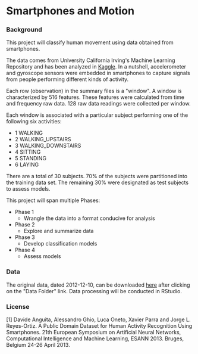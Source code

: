 # Smartphones and Motion

### Background

This project will classify human movement using data obtained from smartphones.

The data comes from University California Irving's Machine Learning Repository and has been analyzed in [Kaggle](https://www.kaggle.com/uciml/human-activity-recognition-with-smartphones).  In a nutshell, accelerometer and gyroscope sensors were embedded in smartphones to capture signals from people performing different kinds of activity.  

Each row (observation) in the summary files is a "window".  A window is characterized by 516 features.  These features were calculated from time and frequency raw data.  128 raw data readings were collected per window. 

Each window is associated with a particular subject performing one of the following six activities:

* 1 WALKING
* 2 WALKING_UPSTAIRS
* 3 WALKING_DOWNSTAIRS
* 4 SITTING
* 5 STANDING
* 6 LAYING

There are a total of 30 subjects.  70% of the subjects were partitioned into the training data set.  The remaining 30% were designated as test subjects to assess models.

This project will span multiple Phases:

* Phase 1
    * Wrangle the data into a format conducive for analysis
* Phase 2
    * Explore and summarize data
* Phase 3
    * Develop classification models
* Phase 4
    * Assess models
    
### Data

The original data, dated 2012-12-10, can be downloaded [here](https://archive.ics.uci.edu/ml/datasets/human+activity+recognition+using+smartphones) after clicking on the "Data Folder" link.  Data processing will be conducted in RStudio.

### License

[1] Davide Anguita, Alessandro Ghio, Luca Oneto, Xavier Parra and Jorge L. Reyes-Ortiz. A Public Domain Dataset for Human Activity Recognition Using Smartphones. 21th European Symposium on Artificial Neural Networks, Computational Intelligence and Machine Learning, ESANN 2013. Bruges, Belgium 24-26 April 2013. 
